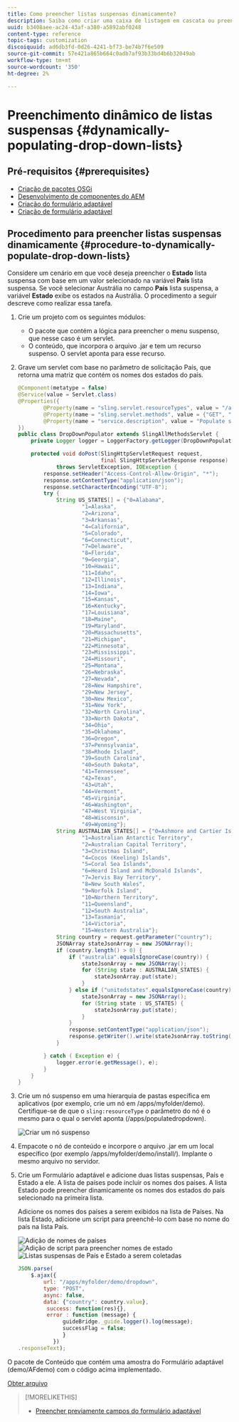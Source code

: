 ```yaml
---
title: Como preencher listas suspensas dinamicamente?
description: Saiba como criar uma caixa de listagem em cascata ou preencher listas suspensas dinamicamente.
uuid: b3408aee-ac24-43af-a380-a5892abf0248
content-type: reference
topic-tags: customization
discoiquuid: ad6db3fd-0d26-4241-bf73-be74b7f6e509
source-git-commit: 57e421a865b664c0adb7af93b33bd4b6b32049ab
workflow-type: tm+mt
source-wordcount: '350'
ht-degree: 2%

---
```



# Preenchimento dinâmico de listas suspensas {#dynamically-populating-drop-down-lists}

## Pré-requisitos {#prerequisites}

* [Criação de pacotes OSGi](https://helpx.adobe.com/experience-manager/using/creating-osgi-bundles-digital-marketing.html)
* [Desenvolvimento de componentes do AEM](https://experienceleague.adobe.com/docs/experience-manager-cloud-service/implementing/developing/full-stack/components-templates/overview.html#developing)
* [Criação do formulário adaptável](creating-adaptive-form.md)
* [Criação de formulário adaptável](introduction-forms-authoring.md)

## Procedimento para preencher listas suspensas dinamicamente {#procedure-to-dynamically-populate-drop-down-lists}

Considere um cenário em que você deseja preencher o **Estado** lista suspensa com base em um valor selecionado na variável **País** lista suspensa. Se você selecionar Austrália no campo **País** lista suspensa, a variável **Estado** exibe os estados na Austrália. O procedimento a seguir descreve como realizar essa tarefa.

1. Crie um projeto com os seguintes módulos:

   * O pacote que contém a lógica para preencher o menu suspenso, que nesse caso é um servlet.
   * O conteúdo, que incorpora o arquivo .jar e tem um recurso suspenso. O servlet aponta para esse recurso.

1. Grave um servlet com base no parâmetro de solicitação País, que retorna uma matriz que contém os nomes dos estados do país.

   ```java
   @Component(metatype = false)
   @Service(value = Servlet.class)
   @Properties({
           @Property(name = "sling.servlet.resourceTypes", value = "/apps/populatedropdown"),
           @Property(name = "sling.servlet.methods", value = {"GET", "POST"}),
           @Property(name = "service.description", value = "Populate states dropdown based on country value")
   })
   public class DropDownPopulator extends SlingAllMethodsServlet {
       private Logger logger = LoggerFactory.getLogger(DropDownPopulator.class);
   
       protected void doPost(SlingHttpServletRequest request,
                             final SlingHttpServletResponse response)
               throws ServletException, IOException {
           response.setHeader("Access-Control-Allow-Origin", "*");
           response.setContentType("application/json");
           response.setCharacterEncoding("UTF-8");
           try {
               String US_STATES[] = {"0=Alabama",
                       "1=Alaska",
                       "2=Arizona",
                       "3=Arkansas",
                       "4=California",
                       "5=Colorado",
                       "6=Connecticut",
                       "7=Delaware",
                       "8=Florida",
                       "9=Georgia",
                       "10=Hawaii",
                       "11=Idaho",
                       "12=Illinois",
                       "13=Indiana",
                       "14=Iowa",
                       "15=Kansas",
                       "16=Kentucky",
                       "17=Louisiana",
                       "18=Maine",
                       "19=Maryland",
                       "20=Massachusetts",
                       "21=Michigan",
                       "22=Minnesota",
                       "23=Mississippi",
                       "24=Missouri",
                       "25=Montana",
                       "26=Nebraska",
                       "27=Nevada",
                       "28=New Hampshire",
                       "29=New Jersey",
                       "30=New Mexico",
                       "31=New York",
                       "32=North Carolina",
                       "33=North Dakota",
                       "34=Ohio",
                       "35=Oklahoma",
                       "36=Oregon",
                       "37=Pennsylvania",
                       "38=Rhode Island",
                       "39=South Carolina",
                       "40=South Dakota",
                       "41=Tennessee",
                       "42=Texas",
                       "43=Utah",
                       "44=Vermont",
                       "45=Virginia",
                       "46=Washington",
                       "47=West Virginia",
                       "48=Wisconsin",
                       "49=Wyoming"};
               String AUSTRALIAN_STATES[] = {"0=Ashmore and Cartier Islands",
                       "1=Australian Antarctic Territory",
                       "2=Australian Capital Territory",
                       "3=Christmas Island",
                       "4=Cocos (Keeling) Islands",
                       "5=Coral Sea Islands",
                       "6=Heard Island and McDonald Islands",
                       "7=Jervis Bay Territory",
                       "8=New South Wales",
                       "9=Norfolk Island",
                       "10=Northern Territory",
                       "11=Queensland",
                       "12=South Australia",
                       "13=Tasmania",
                       "14=Victoria",
                       "15=Western Australia"};
               String country = request.getParameter("country");
               JSONArray stateJsonArray = new JSONArray();
               if (country.length() > 0) {
                   if ("australia".equalsIgnoreCase(country)) {
                       stateJsonArray = new JSONArray();
                       for (String state : AUSTRALIAN_STATES) {
                           stateJsonArray.put(state);
                       }
                   } else if ("unitedstates".equalsIgnoreCase(country)) {
                       stateJsonArray = new JSONArray();
                       for (String state : US_STATES) {
                           stateJsonArray.put(state);
                       }
                   }
                   response.setContentType("application/json");
                   response.getWriter().write(stateJsonArray.toString());
               }
   
           } catch ( Exception e) {
               logger.error(e.getMessage(), e);
           }
       }
   }
   ```

1. Crie um nó suspenso em uma hierarquia de pastas específica em aplicativos (por exemplo, crie um nó em /apps/myfolder/demo). Certifique-se de que o `sling:resourceType` o parâmetro do nó é o mesmo para o qual o servlet aponta (/apps/populatedropdown).

   ![Criar um nó suspenso](assets/dropdown-node.png)

1. Empacote o nó de conteúdo e incorpore o arquivo .jar em um local específico (por exemplo /apps/myfolder/demo/install/). Implante o mesmo arquivo no servidor.
1. Crie um Formulário adaptável e adicione duas listas suspensas, País e Estado a ele. A lista de países pode incluir os nomes dos países. A lista Estado pode preencher dinamicamente os nomes dos estados do país selecionado na primeira lista.

   Adicione os nomes dos países a serem exibidos na lista de Países. Na lista Estado, adicione um script para preenchê-lo com base no nome do país na lista País.

   ![Adição de nomes de países](assets/country-dropdown.png) ![Adição de script para preencher nomes de estado](assets/state-dropdown.png) ![Listas suspensas de País e Estado a serem coletadas](assets/2dropdowns.png)

   ```javascript
   JSON.parse(
       $.ajax({
           url: "/apps/myfolder/demo/dropdown",
           type: "POST",
           async: false,
           data: {"country": country.value},
            success: function(res){},
            error : function (message) {
                 guideBridge._guide.logger().log(message);
                 successFlag = false;
                 }
              })
   .responseText);
   ```

O pacote de Conteúdo que contém uma amostra do Formulário adaptável (demo/AFdemo) com o código acima implementado.

[Obter arquivo](assets/dropdown-demo-content-1.0.1-snapshot.zip)


>[!MORELIKETHIS]
>
>* [Preencher previamente campos do formulário adaptável](/help/forms/prepopulate-adaptive-form-fields.md)
